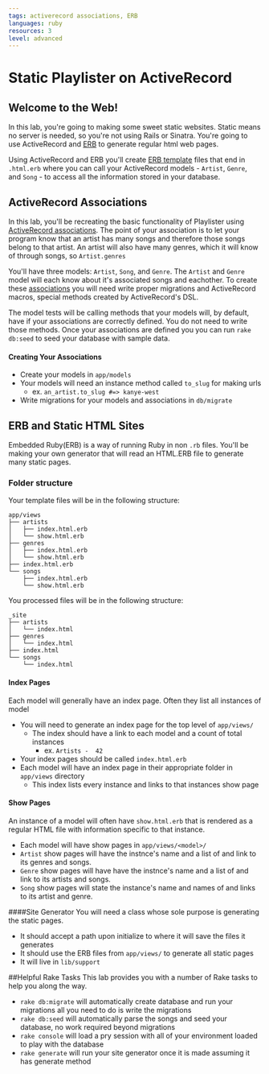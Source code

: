 ```yaml
---
tags: activerecord associations, ERB
languages: ruby
resources: 3
level: advanced
---
```


# Static Playlister on ActiveRecord

## Welcome to the Web!
In this lab, you're going to making some sweet static websites.  Static means no server is needed, so you're not using Rails or Sinatra.  You're going to use ActiveRecord and [ERB](http://ruby-doc.org/stdlib-2.1.2/libdoc/erb/rdoc/ERB.html) to generate regular html web pages.

Using ActiveRecord and ERB you'll create [ERB template](http://www.stuartellis.eu/articles/erb/) files that end in `.html.erb` where you can call your ActiveRecord models - `Artist`, `Genre`, and `Song` - to access all the information stored in your database.


## ActiveRecord Associations

In this lab, you'll be recreating the basic functionality of Playlister using [ActiveRecord associations](http://guides.rubyonrails.org/association_basics.html). The point of your association is to let your program know that an artist has many songs and therefore those songs belong to that artist. An artist will also have many genres, which it will know of through songs, so `Artist.genres`

You'll have three models: `Artist`, `Song`, and `Genre`. The `Artist` and `Genre` model will each know about it's associated songs and eachother.  To create these [associations](http://guides.rubyonrails.org/association_basics.html#the-has-many-through-association) you will need write proper migrations and ActiveRecord macros, special methods created by ActiveRecord's DSL.

The model tests will be calling methods that your models will, by default, have if your associations are correctly defined. You do not need to write those methods. Once your associations are defined you you can run `rake db:seed` to seed your database with sample data.

#### Creating Your Associations
- Create your models in `app/models`
- Your models will need an instance method called `to_slug` for making urls
  - ex. `an_artist.to_slug #=> kanye-west`
- Write migrations for your models and associations in `db/migrate`


## ERB and Static HTML Sites

Embedded Ruby(ERB) is a way of running Ruby in non `.rb` files. You'll be making your own generator that will read an HTML.ERB file to generate many static pages.

### Folder structure
Your template files will be in the following structure:

```
app/views
├── artists
│   ├── index.html.erb
│   └── show.html.erb
├── genres
│   ├── index.html.erb
│   └── show.html.erb
├── index.html.erb
└── songs
    ├── index.html.erb
    └── show.html.erb
```

You processed files will be in the following structure:

```
_site
├── artists
│   └── index.html
├── genres
│   └── index.html
├── index.html
└── songs
    └── index.html
```

#### Index Pages
Each model will generally have an index page.  Often they list all instances of model
- You will need to generate an index page for the top level of `app/views/`
  - The index should have a link to each model and a count of total instances
    - ex. `Artists -  42`
- Your index pages should be called `index.html.erb`
- Each model will have an index page in their appropriate folder in `app/views` directory
  - This index lists every instance and links to that instances show page


#### Show Pages
An instance of a model will often have `show.html.erb` that is rendered as a regular HTML file with information specific to that instance.
- Each model will have show pages in `app/views/<model>/`
- `Artist` show pages will have the instnce's name and a list of and link to its genres and songs.
- `Genre` show pages will have have the instnce's name and a list of and link to its artists and songs.
- `Song` show pages will state the instance's name and names of and links to its artist and genre.

####Site Generator
You will need a class whose sole purpose is generating the static pages.
- It should accept a path upon initialize to where it will save the files it generates
- It should use the ERB files from `app/views/` to generate all static pages
- It will live in `lib/support`

##Helpful Rake Tasks
This lab provides you with a number of Rake tasks to help you along the way.
- `rake db:migrate` will automatically create database and run your migrations all you need to do is write the migrations
- `rake db:seed` will automatically parse the songs and seed your database, no work required beyond migrations
- `rake console` will load a pry session with all of your environment loaded to play with the database
- `rake generate` will run your site generator once it is made assuming it has generate method
